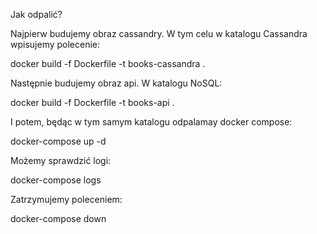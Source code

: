 Jak odpalić?

Najpierw budujemy obraz cassandry. W tym celu w katalogu Cassandra wpisujemy polecenie:

docker build -f Dockerfile -t books-cassandra .

Następnie budujemy obraz api. W katalogu NoSQL:

docker build -f Dockerfile -t books-api .

I potem, będąc w tym samym katalogu odpalamay docker compose:

docker-compose up -d

Możemy sprawdzić logi:

docker-compose logs

Zatrzymujemy poleceniem:

docker-compose down